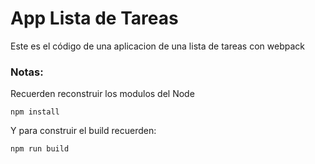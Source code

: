 # App Lista de Tareas

Este es el código de una aplicacion de una lista de tareas con webpack

### Notas:

Recuerden reconstruir los modulos del Node

```
npm install

```

Y para construir el build recuerden:
 ```
npm run build
 ```
